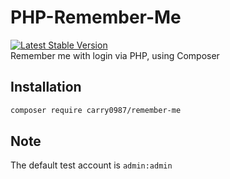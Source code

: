 # PHP-Remember-Me
[![Latest Stable Version](https://img.shields.io/packagist/v/carry0987/remember-me.svg?style=flat-square)](https://packagist.org/packages/carry0987/remember-me)  
Remember me with login via PHP, using Composer

## Installation
```bash
composer require carry0987/remember-me
```

## Note
The default test account is `admin:admin`  
